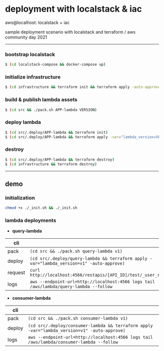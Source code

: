 # deployment with localstack & iac
aws@localhost: localstack + iac

sample deployment scenario with localstack and terraform / aws community day 2021

---

### bootstrap localstack
```bash
$ (cd localstack-compose && docker-compose up)
```

### initialize infrastructure 
```bash
$ (cd infrastructure && terraform init && terraform apply -auto-approve)
```

### build & publish lambda assets
```bash 
$ (cd src && ./pack.sh APP-lambda VERSION)
```

### deploy lambda
```bash
$ (cd src/.deploy/APP-lambda && terraform init)
$ (cd src/.deploy/APP-lambda && terraform apply -var="lambda_version=VERSION" -auto-approve)
```

### destroy
```bash
$ (cd src/.deploy/APP-lambda && terraform destroy)
$ (cd infrastructure && terraform destroy)
```

---

## demo

### initialization 
```bash
chmod +x ./_init.sh && ./_init.sh
```


### lambda deployments

- **query-lambda**

| cli | |
| -- | -- |
| pack | `(cd src && ./pack.sh query-lambda v1)` |
| deploy | `(cd src/.deploy/query-lambda && terraform apply -var="lambda_version=v1" -auto-approve)` |
| request | `curl http://localhost:4566/restapis/[API_ID]/test/_user_request_/HASH` |
| logs | `aws --endpoint-url=http://localhost:4566 logs tail /aws/lambda/query-lambda --follow` |


- **consumer-lambda**

| cli | |
| -- | -- |
| pack | `(cd src && ./pack.sh consumer-lambda v1)` |
| deploy | `(cd src/.deploy/consumer-lambda && terraform apply -var="lambda_version=v1" -auto-approve)` |
| logs | `aws --endpoint-url=http://localhost:4566 logs tail /aws/lambda/consumer-lambda --follow` |